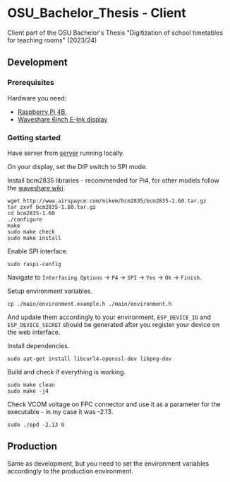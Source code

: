 # OSU_Bachelor_Thesis - Client

Client part of the OSU Bachelor's Thesis "Digitization of school timetables for teaching rooms" (2023/24)

## Development

### Prerequisites

Hardware you need:

- [Raspberry Pi 4B](https://www.raspberrypi.com/products/raspberry-pi-4-model-b/specifications/),
- [Waveshare 6inch E-Ink display](https://www.waveshare.com/wiki/6inch_HD_e-Paper_HAT)

### Getting started

Have server from [server](../server) running locally.

On your display, set the DIP switch to SPI mode.

Install bcm2835 libraries - recommended for Pi4, for other models follow the [waveshare wiki](https://www.waveshare.com/wiki/6inch_HD_e-Paper_HAT#Working_with_Raspberry_Pi_.28SPI.29).

```
wget http://www.airspayce.com/mikem/bcm2835/bcm2835-1.60.tar.gz
tar zxvf bcm2835-1.60.tar.gz
cd bcm2835-1.60
./configure
make
sudo make check
sudo make install
```

Enable SPI interface.

```
sudo raspi-config
```

Navigate to `Interfacing Options` -> `P4` -> `SPI` -> `Yes` -> `Ok` -> `Finish`.

Setup environment variables.

```
cp ./main/environment.example.h ./main/environment.h
```

And update them accordingly to your environment, `ESP_DEVICE_ID` and `ESP_DEVICE_SECRET` should be generated after you register your device on the web interface.

Install dependencies.

```
sudo apt-get install libcurl4-openssl-dev libpng-dev
```

Build and check if everything is working.

```
sudo make clean
sudo make -j4
```

Check VCOM voltage on FPC connector and use it as a parameter for the executable - in my case it was -2.13.

```
sudo ./epd -2.13 0
```

## Production

Same as development, but you need to set the environment variables accordingly to the production environment.

